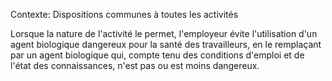 Contexte: Dispositions communes à toutes les activités

Lorsque la nature de l'activité le permet, l'employeur évite l'utilisation d'un agent biologique dangereux pour la santé des travailleurs, en le remplaçant par un agent biologique qui, compte tenu des conditions d'emploi et de l'état des connaissances, n'est pas ou est moins dangereux.